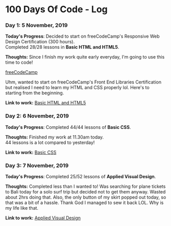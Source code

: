 # 100 Days Of Code - Log

### Day 1: 5 November, 2019

**Today's Progress**: Decided to start on freeCodeCamp's Responsive Web Design Certification (300 hours).    
Completed 28/28 lessons in **Basic HTML and HTML5**.

**Thoughts:** Since I finish my work quite early everyday, I'm going to use this time to code! 

[freeCodeCamp](https://www.freecodecamp.org/learn/)

Uhm, wanted to start on freeCodeCamp's Front End Libraries Certification but realised I need to learn my HTML and CSS properly lol. Here's to starting from the beginning.

**Link to work:** 
[Basic HTML and HTML5](https://www.freecodecamp.org/learn/responsive-web-design/basic-html-and-html5/)


### Day 2: 6 November, 2019

**Today's Progress**: Completed 44/44 lessons of **Basic CSS**.

**Thoughts:** Finished my work at 11.30am today.    
44 lessons is a lot compared to yesterday!

**Link to work:** 
[Basic CSS](https://www.freecodecamp.org/learn/responsive-web-design/basic-css/)


### Day 3: 7 November, 2019

**Today's Progress**: Completed 25/52 lessons of **Applied Visual Design**.

**Thoughts:** Completed less than I wanted to! Was searching for plane tickets to Bali today for a solo surf trip but decided not to get them anyway. Wasted about 2hrs doing that. Also, the only button of my skirt popped out today, so that was a bit of a hassle. Thank God I managed to sew it back LOL. Why is my life like that.

**Link to work:** 
[Applied Visual Design](https://www.freecodecamp.org/learn/responsive-web-design/applied-visual-design/)
